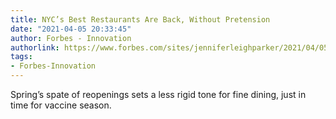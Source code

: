 ```yaml
---
title: NYC’s Best Restaurants Are Back, Without Pretension
date: "2021-04-05 20:33:45"
author: Forbes - Innovation
authorlink: https://www.forbes.com/sites/jenniferleighparker/2021/04/05/nycs-best-restaurants-are-back-without-pretension/
tags:
- Forbes-Innovation
---
```

Spring’s spate of reopenings sets a less rigid tone for fine dining, just in time for vaccine season.